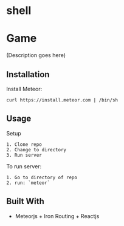 # shell
Game
=========

(Description goes here)

Installation
-----------

Install Meteor:

    curl https://install.meteor.com | /bin/sh

Usage
-----

  Setup
  
    1. Clone repo
    2. Change to directory
    3. Run server

  To run server: 
  
    1. Go to directory of repo
    2. run: `meteor`

Built With
-----------
- Meteorjs + Iron Routing + Reactjs
